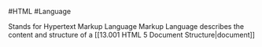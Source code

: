 #HTML #Language

Stands for Hypertext Markup Language
Markup Language describes the content and structure of a [[13.001 HTML 5 Document Structure|document]]
